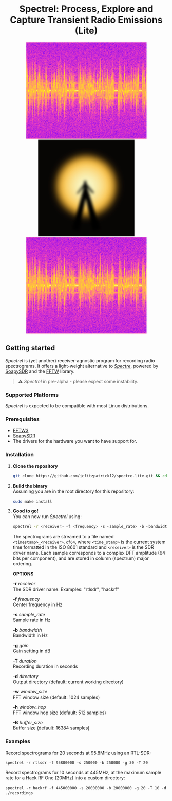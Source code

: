 <h1 align="center">
  Spectrel: Process, Explore and Capture Transient Radio Emissions (Lite)
</h1>

<div align="center">
  <img src="gallery/rtlsdr_example.png" height="300px">
  <img src="gallery/spectre.png" height="300px">
  <img src="gallery/rtlsdr_example.png" height="300px">
</div>

## Getting started

_Spectrel_ is (yet another) receiver-agnostic program for recording radio spectrograms. It offers a light-weight alternative to [_Spectre_](https://github.com/jcfitzpatrick12/spectre), powered by [SoapySDR](https://github.com/pothosware/SoapySDR) and the [FFTW](https://www.fftw.org/) library.

> :warning: _Spectrel_ in pre-alpha - please expect some instability.

### Supported Platforms
_Spectrel_ is expected to be compatible with most Linux distributions.

### Prerequisites

- [FFTW3](https://www.fftw.org/)
- [SoapySDR](https://github.com/pothosware/SoapySDR)
- The drivers for the hardware you want to have support for.

### Installation

1. **Clone the repository**  
    ```bash
    git clone https://github.com/jcfitzpatrick12/spectre-lite.git && cd spectre-lite
    ```

2. **Build the binary**  
    Assuming you are in the root directory for this repository:  
    ```bash
    sudo make install
    ```

3. **Good to go!**  
    You can now run _Spectrel_ using:  
    ```bash
    spectrel -r <receiver> -f <frequency> -s <sample_rate> -b <bandwidth> -g <gain> -T <duration> [-d directory]  [-w window_size] [-h window_hop] [-B buffer_size]
    ```
    The spectrograms are streamed to a file named `<timestamp>_<receiver>.cf64`, where `<time_stamp>` is the current system time formatted in the ISO 8601 standard and `<receiver>` is the SDR driver name. Each sample corresponds to a complex DFT amplitude (64 bits per component), and are stored in column (spectrum) major ordering.

    **OPTIONS**

    **-r** *receiver*  
    The SDR driver name. Examples: "rtlsdr", "hackrf"

    **-f** *frequency*  
    Center frequency in Hz

    **-s** *sample_rate*  
    Sample rate in Hz

    **-b** *bandwidth*  
    Bandwidth in Hz

    **-g** *gain*  
    Gain setting in dB

    **-T** *duration*  
    Recording duration in seconds

    **-d** *directory*  
    Output directory (default: current working directory)

    **-w** *window_size*  
    FFT window size (default: 1024 samples)

    **-h** *window_hop*  
    FFT window hop size (default: 512 samples)

    **-B** *buffer_size*  
    Buffer size (default: 16384 samples)

### Examples

Record spectrograms for 20 seconds at 95.8MHz using an RTL-SDR:  
```
spectrel -r rtlsdr -f 95800000 -s 250000 -b 250000 -g 30 -T 20
```

Record spectrograms for 10 seconds at 445MHz, at the maximum sample rate for a Hack RF One (20MHz) into a custom directory:  
```
spectrel -r hackrf -f 445000000 -s 20000000 -b 20000000 -g 20 -T 10 -d ./recordings
```